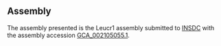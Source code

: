

Assembly
--------

The assembly presented is the Leucr1 assembly submitted to
[INSDC](http://www.insdc.org) with the assembly accession
[GCA\_002105055.1](http://www.ebi.ac.uk/ena/data/view/GCA_002105055.1).
